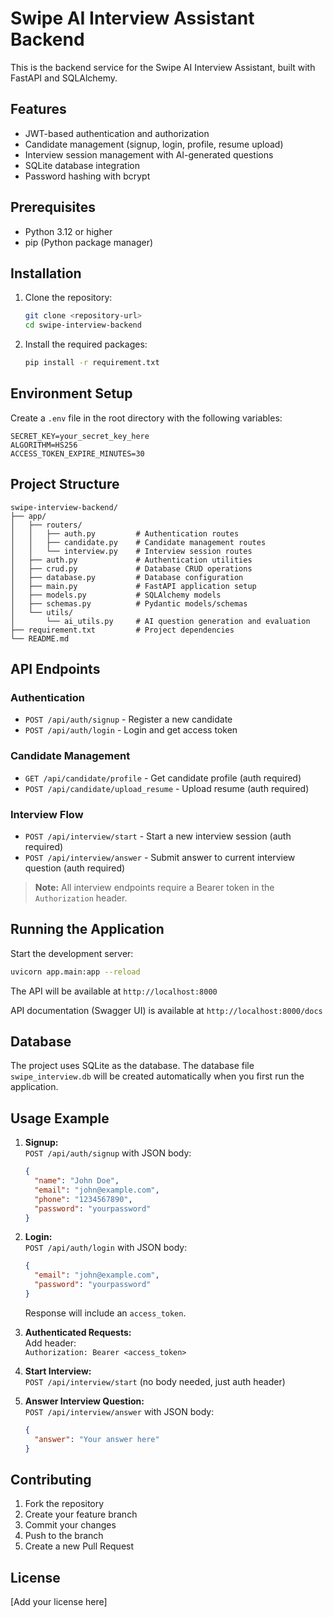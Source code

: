 # Swipe AI Interview Assistant Backend

This is the backend service for the Swipe AI Interview Assistant, built with FastAPI and SQLAlchemy.

## Features

- JWT-based authentication and authorization
- Candidate management (signup, login, profile, resume upload)
- Interview session management with AI-generated questions
- SQLite database integration
- Password hashing with bcrypt

## Prerequisites

- Python 3.12 or higher
- pip (Python package manager)

## Installation

1. Clone the repository:
    ```bash
    git clone <repository-url>
    cd swipe-interview-backend
    ```

2. Install the required packages:
    ```bash
    pip install -r requirement.txt
    ```

## Environment Setup

Create a `.env` file in the root directory with the following variables:
```
SECRET_KEY=your_secret_key_here
ALGORITHM=HS256
ACCESS_TOKEN_EXPIRE_MINUTES=30
```

## Project Structure

```
swipe-interview-backend/
├── app/
│   ├── routers/
│   │   ├── auth.py         # Authentication routes
│   │   ├── candidate.py    # Candidate management routes
│   │   └── interview.py    # Interview session routes
│   ├── auth.py             # Authentication utilities
│   ├── crud.py             # Database CRUD operations
│   ├── database.py         # Database configuration
│   ├── main.py             # FastAPI application setup
│   ├── models.py           # SQLAlchemy models
│   ├── schemas.py          # Pydantic models/schemas
│   └── utils/
│       └── ai_utils.py     # AI question generation and evaluation
├── requirement.txt         # Project dependencies
└── README.md
```

## API Endpoints

### Authentication
- `POST /api/auth/signup` - Register a new candidate
- `POST /api/auth/login` - Login and get access token

### Candidate Management
- `GET /api/candidate/profile` - Get candidate profile (auth required)
- `POST /api/candidate/upload_resume` - Upload resume (auth required)

### Interview Flow
- `POST /api/interview/start` - Start a new interview session (auth required)
- `POST /api/interview/answer` - Submit answer to current interview question (auth required)

> **Note:** All interview endpoints require a Bearer token in the `Authorization` header.

## Running the Application

Start the development server:
```bash
uvicorn app.main:app --reload
```

The API will be available at `http://localhost:8000`

API documentation (Swagger UI) is available at `http://localhost:8000/docs`

## Database

The project uses SQLite as the database. The database file `swipe_interview.db` will be created automatically when you first run the application.

## Usage Example

1. **Signup:**  
   `POST /api/auth/signup` with JSON body:
   ```json
   {
     "name": "John Doe",
     "email": "john@example.com",
     "phone": "1234567890",
     "password": "yourpassword"
   }
   ```

2. **Login:**  
   `POST /api/auth/login` with JSON body:
   ```json
   {
     "email": "john@example.com",
     "password": "yourpassword"
   }
   ```
   Response will include an `access_token`.

3. **Authenticated Requests:**  
   Add header:  
   `Authorization: Bearer <access_token>`

4. **Start Interview:**  
   `POST /api/interview/start` (no body needed, just auth header)

5. **Answer Interview Question:**  
   `POST /api/interview/answer` with JSON body:
   ```json
   {
     "answer": "Your answer here"
   }
   ```

## Contributing

1. Fork the repository
2. Create your feature branch
3. Commit your changes
4. Push to the branch
5. Create a new Pull Request

## License

[Add your license here]
